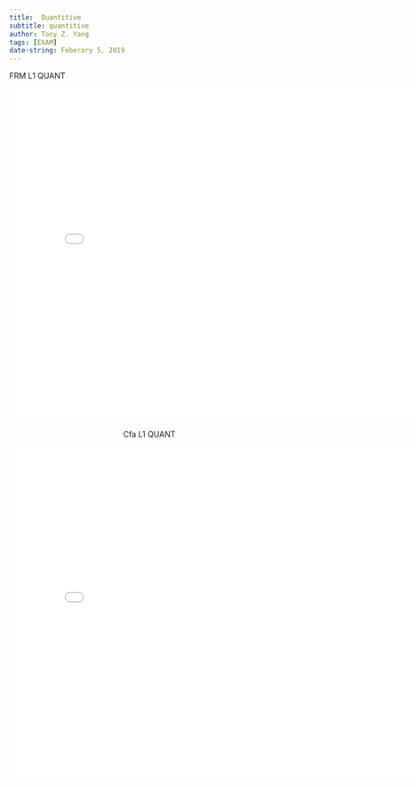 ```yaml
---
title:  Quantitive
subtitle: quantitive
author: Tony Z. Yang
tags: [EXAM]
date-string: Feberary 5, 2019
---
```


<script type="text/javascript">
loopy()
function loopy() {
var sWord =""
while (sWord != "123") {//初始密码123 
sWord = prompt("Please input THE access code!")
}
alert("Welcome！")
}
</script>

FRM L1 QUANT
<center>
   <embed src="/images/frmL1-quantitive.pdf" width="800" height="600">
</embed>


Cfa L1 QUANT
<center>
   <embed src="/images/CFAL1QUANT.pdf" width="800" height="600">
</embed>




